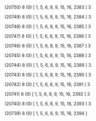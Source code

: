 (20750) 8 (0) [ 1, 5, 6, 8, 9, 15, 16, 2383 ] 3 


(20749) 8 (0) [ 1, 5, 6, 8, 9, 15, 16, 2384 ] 3 


(20748) 8 (0) [ 1, 5, 6, 8, 9, 15, 16, 2385 ] 3 


(20747) 8 (0) [ 1, 5, 6, 8, 9, 15, 16, 2386 ] 3 


(20746) 8 (0) [ 1, 5, 6, 8, 9, 15, 16, 2387 ] 3 


(20745) 8 (0) [ 1, 5, 6, 8, 9, 15, 16, 2388 ] 3 


(20744) 8 (0) [ 1, 5, 6, 8, 9, 15, 16, 2389 ] 3 


(20743) 8 (0) [ 1, 5, 6, 8, 9, 15, 16, 2390 ] 3 


(20742) 8 (0) [ 1, 5, 6, 8, 9, 15, 16, 2391 ] 3 


(20741) 8 (0) [ 1, 5, 6, 8, 9, 15, 16, 2392 ] 3 


(20740) 8 (0) [ 1, 5, 6, 8, 9, 15, 16, 2393 ] 3 


(20739) 8 (0) [ 1, 5, 6, 8, 9, 15, 16, 2394 ]  

